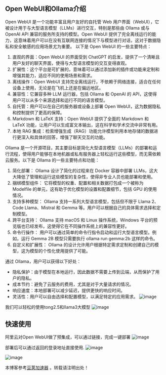 
## Open WebUI和Ollama介绍


Open WebUI 是一个功能丰富且用户友好的自托管 Web 用户界面（WebUI），它被设计用于与大型语言模型（LLMs）进行交互，特别是那些由 Ollama 或与 OpenAI API 兼容的服务所支持的模型。Open WebUI 提供了完全离线运行的能力，这意味着用户可以在没有互联网连接的情况下与模型进行对话，这对于数据隐私和安全敏感的应用场景尤为重要。
以下是 Open WebUI 的一些主要特点：


1. 直观的界面：Open WebUI 的界面受到 ChatGPT 的启发，提供了一个清晰且用户友好的聊天界面，使得与大型语言模型的交互变得直观。
2. 扩展性：这个平台是可扩展的，意味着可以通过添加新的插件或功能来定制和增强其能力，适应不同的使用场景和需求。
3. 离线操作：Open WebUI 支持完全离线运行，不依赖于网络连接，适合在任何设备上使用，无论是在飞机上还是在偏远地区。
4. 兼容性：它兼容多种 LLM 运行器，包括 Ollama 和 OpenAI 的 API，这使得用户可以从多个来源选择和运行不同的语言模型。
5. 自托管：用户可以在自己的服务器或设备上部署 Open WebUI，这为数据隐私和控制提供了更高的保障。
6. Markdown 和 LaTeX 支持：Open WebUI 提供了全面的 Markdown 和 LaTeX 功能，让用户可以生成富文本输出，这在科学和学术交流中非常有用。
7. 本地 RAG 集成：检索增强生成（RAG）功能允许模型利用本地存储的数据进行更深入和具体的回答，增强了聊天交互的功能。


Ollama 是一个开源项目，其主要目标是简化大型语言模型（LLMs）的部署和运行流程，使得用户能够在本地机器或私有服务器上轻松运行这些模型，而无需依赖云服务。以下是 Ollama 的一些主要特点和功能：


1. 简化部署： Ollama 设计了简化的过程来在 Docker 容器中部署 LLMs，这大大降低了管理和运行这些模型的复杂性，使得非专业人员也能部署和使用。
2. 捆绑模型组件： 它将模型的权重、配置和相关数据打包成一个被称为 Modelfile 的单元，这有助于优化模型的设置和配置细节，包括 GPU 的使用情况。
3. 支持多种模型： Ollama 支持一系列大型语言模型，包括但不限于 Llama 2、Code Llama、Mistral 和 Gemma 等。用户可以根据自己的具体需求选择和定制模型。
4. 跨平台支持： Ollama 支持 macOS 和 Linux 操作系统，Windows 平台的预览版也已经发布，这使得它在不同操作系统上的兼容性更好。
5. 命令行操作： 用户可以通过简单的命令行指令启动和运行大型语言模型。例如，运行 Gemma 2B 模型只需要执行 ollama run gemma:2b 这样的命令。
6. 自定义和扩展性： Ollama 的设计允许用户根据特定需求定制和创建自己的模型，这为模型的个性化使用提供了可能。


通过 Ollama，用户可以获得以下好处：


* 隐私保护：由于模型在本地运行，因此数据不需要上传到云端，从而保护了用户的隐私。
* 成本节约：避免了云服务的费用，尤其是对于大量请求的情况。
* 响应速度：本地部署可以减少延迟，提供更快的响应时间。
* 灵活性：用户可以自由选择和配置模型，以满足特定的应用需求。
![image](https://img2024.cnblogs.com/blog/3308304/202411/3308304-20241119144616198-1074455732.webp)


我们可以轻松的使用tong2\.5和llama3大模型
![image](https://img2024.cnblogs.com/blog/3308304/202411/3308304-20241119144622938-414556170.webp)


## 快速使用


阿里云对Open WebUI做了预集成，可以通过链接，完成一键部署
![image](https://img2024.cnblogs.com/blog/3308304/202411/3308304-20241119144628973-1568261912.webp)


部署后可以通过返回的登录地址直接使用.
![image](https://img2024.cnblogs.com/blog/3308304/202411/3308304-20241119144636760-1778947960.webp)


![image](https://img2024.cnblogs.com/blog/3308304/202411/3308304-20241119144642574-101867395.webp)


 本博客参考[豆荚加速器](https://baitenghuo.com) 。转载请注明出处！
